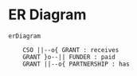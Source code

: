 # ER Diagram

```mermaid
erDiagram

    CSO ||--o{ GRANT : receives
    GRANT }o--|| FUNDER : paid
    GRANT ||--o{ PARTNERSHIP : has
```